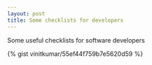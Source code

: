 ```yaml
---
layout: post
title: Some checklists for developers
---
```

Some useful checklists for software developers

{% gist vinitkumar/55ef44f759b7e5620d59 %}


